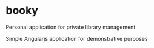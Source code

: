 # booky
Personal application for private library management 

Simple Angularjs application for demonstrative purposes
